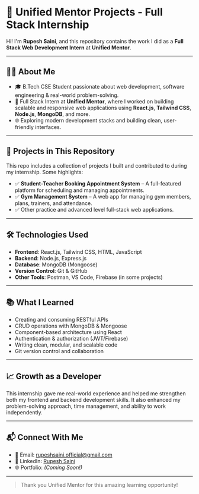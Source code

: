 # 🚀 Unified Mentor Projects - Full Stack Internship

Hi! I'm **Rupesh Saini**, and this repository contains the work I did as a **Full Stack Web Development Intern** at **Unified Mentor**.

---

## 👨‍💻 About Me

- 🎓 B.Tech CSE Student passionate about web development, software engineering & real-world problem-solving.
- 💼 Full Stack Intern at **Unified Mentor**, where I worked on building scalable and responsive web applications using **React.js**, **Tailwind CSS**, **Node.js**, **MongoDB**, and more.
- 🌐 Exploring modern development stacks and building clean, user-friendly interfaces.

---

## 📁 Projects in This Repository

This repo includes a collection of projects I built and contributed to during my internship. Some highlights:

- ✅ **Student-Teacher Booking Appointment System** – A full-featured platform for scheduling and managing appointments.
- ✅ **Gym Management System** – A web app for managing gym members, plans, trainers, and attendance.
- ✅ Other practice and advanced level full-stack web applications.

---

## 🛠️ Technologies Used

- **Frontend**: React.js, Tailwind CSS, HTML, JavaScript
- **Backend**: Node.js, Express.js
- **Database**: MongoDB (Mongoose)
- **Version Control**: Git & GitHub
- **Other Tools**: Postman, VS Code, Firebase (in some projects)

---

## 📚 What I Learned

- Creating and consuming RESTful APIs
- CRUD operations with MongoDB & Mongoose
- Component-based architecture using React
- Authentication & authorization (JWT/Firebase)
- Writing clean, modular, and scalable code
- Git version control and collaboration

---

## 📈 Growth as a Developer

This internship gave me real-world experience and helped me strengthen both my frontend and backend development skills. It also enhanced my problem-solving approach, time management, and ability to work independently.

---

## 📬 Connect With Me

- 📧 Email: rupeshsaini.official@gmail.com
- 💼 LinkedIn: [Rupesh Saini](https://www.linkedin.com/in/rupesh-saini-official)
- 🌐 Portfolio: *(Coming Soon!)*

---

> Thank you Unified Mentor for this amazing learning opportunity!
